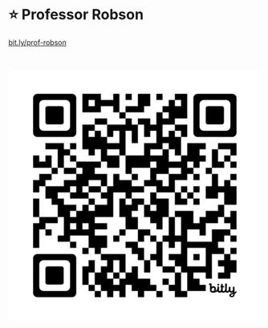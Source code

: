 # ⭐️ Professor Robson

[bit.ly/prof-robson](https://bit.ly/prof-robson)

<br>

![](Biblioteca/bit.ly_prof-robson.png)
